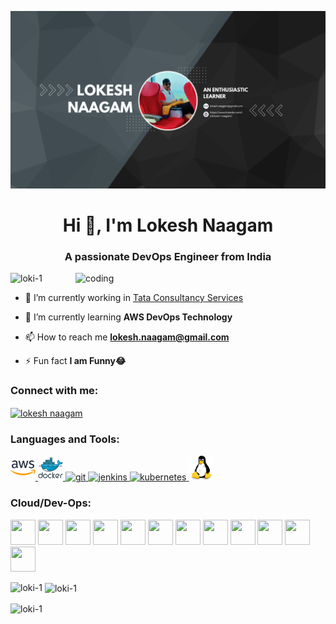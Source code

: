 ![logo](https://github.com/Loki-1/Loki-1/blob/main/Blue%20And%20White%20Modern%20Minimal%20Business%20Channel%20Youtube%20Banner.png)
<h1 align="center">Hi 👋, I'm Lokesh Naagam</h1>
<h3 align="center">A passionate DevOps Engineer from India</h3>
<img align="right" alt="coding" width="400" src="https://user-images.githubusercontent.com/55389276/140866485-8fb1c876-9a8f-4d6a-98dc-08c4981eaf70.gif">
<p align="left"> <img src="https://komarev.com/ghpvc/?username=loki-1&label=Profile%20views&color=0e75b6&style=flat" alt="loki-1" /> </p>

- 🔭 I’m currently working in [Tata Consultancy Services](https://www.tcs.com/)

- 🌱 I’m currently learning **AWS DevOps Technology**

- 📫 How to reach me **lokesh.naagam@gmail.com**

- ⚡ Fun fact **I am Funny😂**

<h3 align="left">Connect with me:</h3>
<p align="left">
<a href="https://linkedin.com/in/lokesh-naagam" target="blank"><img align="center" src="https://raw.githubusercontent.com/rahuldkjain/github-profile-readme-generator/master/src/images/icons/Social/linked-in-alt.svg" alt="lokesh naagam" height="30" width="40" /></a>
</p>

<h3 align="left">Languages and Tools:</h3>
<p align="left"> <a href="https://aws.amazon.com" target="_blank" rel="noreferrer"> <img src="https://raw.githubusercontent.com/devicons/devicon/master/icons/amazonwebservices/amazonwebservices-original-wordmark.svg" alt="aws" width="40" height="40"/> </a> <a href="https://www.docker.com/" target="_blank" rel="noreferrer"> <img src="https://raw.githubusercontent.com/devicons/devicon/master/icons/docker/docker-original-wordmark.svg" alt="docker" width="40" height="40"/> </a> <a href="https://git-scm.com/" target="_blank" rel="noreferrer"> <img src="https://www.vectorlogo.zone/logos/git-scm/git-scm-icon.svg" alt="git" width="40" height="40"/> </a> <a href="https://www.jenkins.io" target="_blank" rel="noreferrer"> <img src="https://www.vectorlogo.zone/logos/jenkins/jenkins-icon.svg" alt="jenkins" width="40" height="40"/> </a> <a href="https://kubernetes.io" target="_blank" rel="noreferrer"> <img src="https://www.vectorlogo.zone/logos/kubernetes/kubernetes-icon.svg" alt="kubernetes" width="40" height="40"/> </a> <a href="https://www.linux.org/" target="_blank" rel="noreferrer"> <img src="https://raw.githubusercontent.com/devicons/devicon/master/icons/linux/linux-original.svg" alt="linux" width="40" height="40"/> </a> </p>

### Cloud/Dev-Ops:
<code><img src="https://raw.githubusercontent.com/Loki-1/Loki-1/images/aws.png" width="40" height="40"></code>
<code><img src="https://raw.githubusercontent.com/Loki-1/Loki-1/images/aws.png" width="40" height="40"></code>
<code><img src="https://raw.githubusercontent.com/Loki-1/Loki-1/images/aws.png" width="40" height="40"></code>
<code><img src="https://raw.githubusercontent.com/Loki-1/Loki-1/images/aws.png" width="40" height="40"></code>
<code><img src="https://raw.githubusercontent.com/Loki-1/Loki-1/images/aws.png" width="40" height="40"></code>
<code><img src="https://raw.githubusercontent.com/Loki-1/Loki-1/images/aws.png" width="40" height="40"></code>
<code><img src="https://raw.githubusercontent.com/Loki-1/Loki-1/images/aws.png" width="40" height="40"></code>
<code><img src="https://raw.githubusercontent.com/Loki-1/Loki-1/images/aws.png" width="40" height="40"></code>
<code><img src="https://raw.githubusercontent.com/Loki-1/Loki-1/images/aws.png" width="40" height="40"></code>
<code><img src="https://raw.githubusercontent.com/Loki-1/Loki-1/images/aws.png" width="40" height="40"></code>
<code><img src="https://raw.githubusercontent.com/Loki-1/Loki-1/images/aws.png" width="40" height="40"></code>
<code><img src="https://raw.githubusercontent.com/Loki-1/Loki-1/images/aws.png" width="40" height="40"></code>

<p><img align="left" src="https://github-readme-stats.vercel.app/api/top-langs?username=loki-1&show_icons=true&locale=en&layout=compact" alt="loki-1" /></p>

<p>&nbsp;<img align="center" src="https://github-readme-stats.vercel.app/api?username=loki-1&show_icons=true&locale=en" alt="loki-1" /></p>

<p><img align="center" src="https://github-readme-streak-stats.herokuapp.com/?user=loki-1&" alt="loki-1" /></p>
